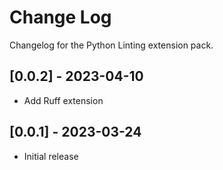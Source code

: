 # Change Log

Changelog for the Python Linting extension pack.

## [0.0.2] - 2023-04-10

- Add Ruff extension

## [0.0.1] - 2023-03-24

- Initial release

